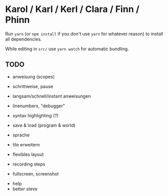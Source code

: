 # Karol / Karl / Kerl / Clara / Finn / Phinn

Run `yarn` (or `npm install` if you don't use `yarn` for whatever reason)
to install all dependencies.

While editing in `src/` use `yarn watch` for automatic bundling.

## TODO

* anweisung (scopes)
* schrittweise, pause
* langsam/schnell/instant anweisungen
* linenumbers, "debugger"
* syntax highlighting (?)

* save & load (program & world)

* sprache

* tile erweitern

* flexibles layout

* recording steps

* fullscreen, screenshot

+ help
+ better steve
